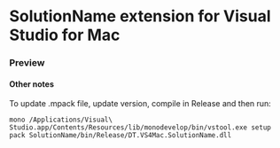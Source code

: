 SolutionName extension for Visual Studio for Mac
====

### Preview





#### Other notes

To update .mpack file, update version, compile in Release and then run:

`mono /Applications/Visual\ Studio.app/Contents/Resources/lib/monodevelop/bin/vstool.exe setup pack SolutionName/bin/Release/DT.VS4Mac.SolutionName.dll`

